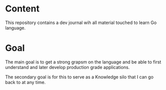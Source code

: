 # Content

This repository contains a dev journal wih all material touched to learn Go language. 

# Goal
The main goal is to get a strong grapsm on the language and be able to first understand and later develop production grade applications. 

The secondary goal is for this to serve as a Knowledge silo that I can go back to at any time. 